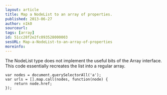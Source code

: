 ```yaml
---
layout: article
title: Map a NodeList to an array of properties.
published: 2013-06-27
author: n1k0
sourceurl: 
tags: [array]
id: 51cc28f2e2fc093528000003
sesURL: Map-a-NodeList-to-an-array-of-properties
moreinfo: 
---
```


The NodeList type does not implement the useful bits of the Array interface. This code essentially recreates the list into a regular array.

<pre><code class="language-javascript">var nodes = document.querySelectorAll('a');
var urls = [].map.call(nodes, function(node) {
    return node.href;
});
</code></pre>
